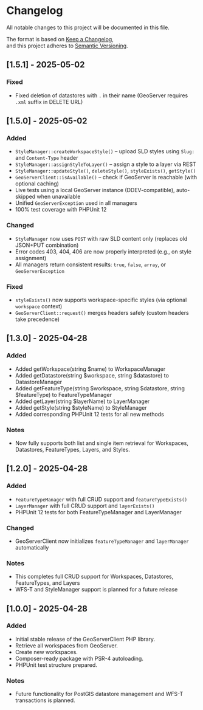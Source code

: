 # Changelog

All notable changes to this project will be documented in this file.

The format is based on [Keep a Changelog](https://keepachangelog.com/en/1.0.0/),  
and this project adheres to [Semantic Versioning](https://semver.org/spec/v2.0.0.html).

## [1.5.1] - 2025-05-02

### Fixed
- Fixed deletion of datastores with `.` in their name (GeoServer requires `.xml` suffix in DELETE URL)

## [1.5.0] - 2025-05-02

### Added
- `StyleManager::createWorkspaceStyle()` – upload SLD styles using `Slug:` and `Content-Type` header
- `StyleManager::assignStyleToLayer()` – assign a style to a layer via REST
- `StyleManager::updateStyle()`, `deleteStyle()`, `styleExists()`, `getStyle()`
- `GeoServerClient::isAvailable()` – check if GeoServer is reachable (with optional caching)
- Live tests using a local GeoServer instance (DDEV-compatible), auto-skipped when unavailable
- Unified `GeoServerException` used in all managers
- 100% test coverage with PHPUnit 12

### Changed
- `StyleManager` now uses `POST` with raw SLD content only (replaces old JSON+PUT combination)
- Error codes 403, 404, 406 are now properly interpreted (e.g., on style assignment)
- All managers return consistent results: `true`, `false`, `array`, or `GeoServerException`

### Fixed
- `styleExists()` now supports workspace-specific styles (via optional `workspace` context)
- `GeoServerClient::request()` merges headers safely (custom headers take precedence)

## [1.3.0] - 2025-04-28
### Added
- Added getWorkspace(string $name) to WorkspaceManager
- Added getDatastore(string $workspace, string $datastore) to DatastoreManager
- Added getFeatureType(string $workspace, string $datastore, string $featureType) to FeatureTypeManager
- Added getLayer(string $layerName) to LayerManager
- Added getStyle(string $styleName) to StyleManager
- Added corresponding PHPUnit 12 tests for all new methods

### Notes
- Now fully supports both list and single item retrieval for Workspaces, Datastores, FeatureTypes, Layers, and Styles.

## [1.2.0] - 2025-04-28
### Added
- `FeatureTypeManager` with full CRUD support and `featureTypeExists()`
- `LayerManager` with full CRUD support and `layerExists()`
- PHPUnit 12 tests for both FeatureTypeManager and LayerManager

### Changed
- GeoServerClient now initializes `featureTypeManager` and `layerManager` automatically

### Notes
- This completes full CRUD support for Workspaces, Datastores, FeatureTypes, and Layers
- WFS-T and StyleManager support is planned for a future release

## [1.0.0] - 2025-04-28
### Added
- Initial stable release of the GeoServerClient PHP library.
- Retrieve all workspaces from GeoServer.
- Create new workspaces.
- Composer-ready package with PSR-4 autoloading.
- PHPUnit test structure prepared.

### Notes
- Future functionality for PostGIS datastore management and WFS-T transactions is planned.
